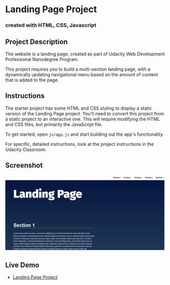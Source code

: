 # Landing Page Project

### created with HTML, CSS, Javascript

## Project Description

The website is a landing page, created as part of  Udacity Web Development Professional Nanodegree Program.

This project requires you to build a multi-section landing page, with a dynamically updating navigational menu based on the amount of content that is added to the page.

## Instructions

The starter project has some HTML and CSS styling to display a static version of the Landing Page project. You'll need to convert this project from a static project to an interactive one. This will require modifying the HTML and CSS files, but primarily the JavaScript file.

To get started, open `js/app.js` and start building out the app's functionality

For specific, detailed instructions, look at the project instructions in the Udacity Classroom.

## Screenshot

  ![screenShot](https://github.com/ahmedaefattah/landing_page/blob/master/screenshot/screenshot.png)

## Live Demo

* [Landing Page Project](https://landing-page-ahmedaefattah.netlify.app/)

